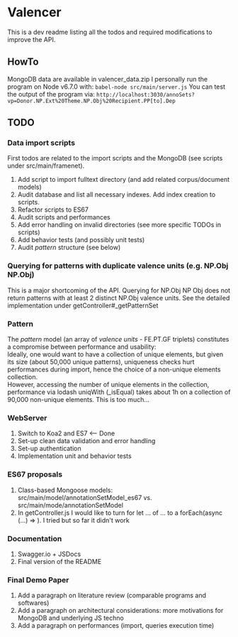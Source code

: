 # Valencer
This is a dev readme listing all the todos and required modifications to improve the API. 

## HowTo
MongoDB data are available in valencer_data.zip
I personally run the program on Node v6.7.0 with:
`babel-node src/main/server.js`
You can test the output of the program via:
`http://localhost:3030/annoSets?vp=Donor.NP.Ext%20Theme.NP.Obj%20Recipient.PP[to].Dep`

## TODO
### Data import scripts
First todos are related to the import scripts and the MongoDB (see scripts under src/main/framenet).
1. Add script to import fulltext directory (and add related corpus/document models)
2. Audit database and list all necessary indexes. Add index creation to scripts.
3. Refactor scripts to ES67
4. Audit scripts and performances
5. Add error handling on invalid directories (see more specific TODOs in scripts)
6. Add behavior tests (and possibly unit tests)
7. Audit *pattern* structure (see below)

### Querying for patterns with duplicate valence units (e.g. NP.Obj NP.Obj) 
This is a major shortcoming of the API. Querying for NP.Obj NP Obj does not return patterns with at least 2 distinct NP.Obj valence units. 
See the detailed implementation under getController#_getPatternSet

### Pattern
The *pattern* model (an array of *valence units* - FE.PT.GF triplets) constitutes a compromise between performance and usability:  
Ideally, one would want to have a collection of unique elements, but given its size (about 50,000 unique patterns), uniqueness checks hurt performances during import, hence the choice of a non-unique elements collection.   
However, accessing the number of unique elements in the collection, performance via lodash uniqWith (_isEqual) takes about 1h on a collection of 90,000 non-unique elements. This is too much... 
 
### WebServer
1. Switch to Koa2 and ES7 <-- Done
2. Set-up clean data validation and error handling
3. Set-up authentication 
4. Implementation unit and behavior tests

### ES67 proposals
1. Class-based Mongoose models: src/main/model/annotationSetModel_es67 vs. src/main/mode/annotationSetModel
2. In getController.js I would like to turn for let ... of ... to a forEach(async (...) => ). I tried but so far it didn't work

### Documentation
1. Swagger.io + JSDocs
2. Final version of the README

### Final Demo Paper
1. Add a paragraph on literature review (comparable programs and softwares)
2. Add a paragraph on architectural considerations: more motivations for MongoDB and underlying JS techno
3. Add a paragraph on performances (import, queries execution time)